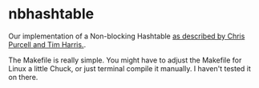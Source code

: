 # nbhashtable
Our implementation of a Non-blocking Hashtable [as described by Chris Purcell and Tim Harris.](http://link.springer.com/chapter/10.1007%2F11561927_10).

The Makefile is really simple. You might have to adjust the Makefile for Linux a little Chuck, or just terminal compile it manually. I haven't tested it on there.